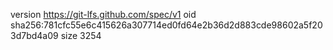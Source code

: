 version https://git-lfs.github.com/spec/v1
oid sha256:781cfc55e6c415626a307714ed0fd64e2b36d2d883cde98602a5f203d7bd4a09
size 3254
